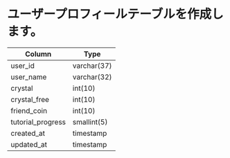# ユーザープロフィールテーブルを作成します。
|Column|Type|
|------|----|
|user_id|varchar(37)|
|user_name|varchar(32)|
|crystal|int(10)|
|crystal_free|int(10)|
|friend_coin|int(10)|
|tutorial_progress|smallint(5)|
|created_at|timestamp|
|updated_at|timestamp|

